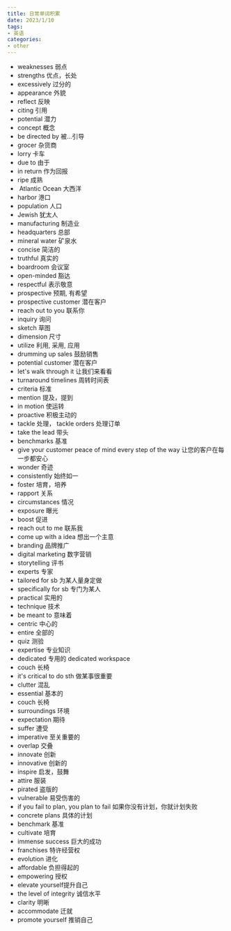```yaml
---
title: 日常单词积累
date: 2023/1/10
tags:
- 英语
categories:
- other
---
```


- weaknesses 弱点
- strengths 优点，长处
- excessively 过分的
- appearance 外貌
- reflect 反映
- citing 引用
- potential 潜力
- concept 概念
- be directed by 被…引导
- grocer 杂货商
- lorry 卡车
- due to 由于
- in return 作为回报
- ripe 成熟
-  Atlantic Ocean 大西洋
- harbor 港口
- population 人口
- Jewish 犹太人
- manufacturing 制造业
- headquarters 总部
- mineral water 矿泉水
- concise 简洁的
- truthful 真实的
- boardroom 会议室
- open-minded 豁达
- respectful 表示敬意
- prospective 预期, 有希望
- prospective customer 潜在客户
- reach out to you 联系你
- inquiry 询问
- sketch 草图
- dimension 尺寸
- utilize 利用, 采用, 应用
- drumming up sales 鼓励销售
- potential customer 潜在客户 
- let's walk through it 让我们来看看
- turnaround timelines 周转时间表
- criteria 标准
- mention 提及，提到
- in motion 使运转
- proactive 积极主动的
- tackle 处理， tackle orders 处理订单
- take the lead 带头
- benchmarks 基准
- give your customer peace of mind every step of the way 让您的客户在每一步都安心
- wonder 奇迹
- consistently 始终如一
- foster 培育，培养
- rapport 关系
- circumstances 情况
- exposure 曝光
- boost 促进
- reach out to me 联系我
- come up with a idea 想出一个主意
- branding 品牌推广
- digital marketing 数字营销
- storytelling 评书
- experts 专家
- tailored for sb 为某人量身定做
- specifically for sb 专门为某人
- practical 实用的
- technique 技术
- be meant to 意味着
- centric 中心的
- entire 全部的
- quiz 测验
- expertise 专业知识
- dedicated 专用的 dedicated workspace
- couch 长椅
- it's critical to do sth 做某事很重要
- clutter 混乱
- essential 基本的
- couch 长椅
- surroundings 环境
- expectation 期待
- suffer 遭受
- imperative 至关重要的
- overlap 交叠
- innovate 创新
- innovative 创新的
- inspire 启发，鼓舞
- attire 服装
- pirated 盗版的
- vulnerable 易受伤害的
- if you fail to plan, you plan to fail 如果你没有计划，你就计划失败
- concrete plans 具体的计划
- benchmark 基准
- cultivate 培育
- immense success 巨大的成功
- franchises 特许经营权
- evolution 进化
- affordable 负担得起的
- empowering 授权
- elevate yourself提升自己
- the level of integrity 诚信水平
- clarity 明晰
- accommodate 迁就
- promote yourself 推销自己